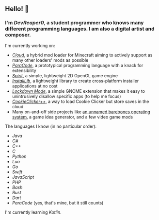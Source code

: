 ## Hello! 👋

<!--<div align="left">
  <a href="https://rubydevs.ml/" target="_blank">
    <img
      width="192"
      align="right"
      src="https://github.com/DevReaper0/DevReaper0/blob/main/devcard.svg"
    />
  </a>
</div>-->

### I'm *DevReaper0*, a student programmer who knows many different programming languages. I am also a digital artist and composer.

I'm currently working on:
- *[Cloud](https://github.com/CloudLoaderMC/CloudLoader)*, a hybrid mod loader for Minecraft aiming to actively support as many other loaders' mods as possible
- *[ParaCode](https://github.com/ParaCodeLang/ParaCode)*, a prototypical programming language with a knack for extensibility
- *[Spirit](https://gitlab.com/DevReaper0/SpiritEngine)*, a simple, lightweight 2D OpenGL game engine
- *[InstallLib](https://github.com/DevReaper0/InstallLib)*, a lightweight library to create cross-platform installer applications at no cost
- *[Lockdown Mode](https://github.com/DevReaper0/GNOME-LockdownMode)*, a simple GNOME extension that makes it easy to unintrusively disallow specific apps (to help me focus)
- *[CookieClicker++](https://github.com/DevReaper0/CookieClickerPlusPlus)*, a way to load Cookie Clicker but store saves in the cloud
- Many on-and-off side projects like [an unnamed barebones operating system](https://github.com/DevReaper0/NewOS), a game idea generator, and a few video game mods

The languages I know (in no particular order):
- *Java*
- *C#*
- *C++*
- *C*
- *Python*
- *Lua*
- *Go*
- *Swift*
- *JavaScript*
- *PHP*
- *Bash*
- *Rust*
- *Dart*
- *ParaCode* (yes, that's mine, but it still counts)

I'm currently learning *Kotlin*.
